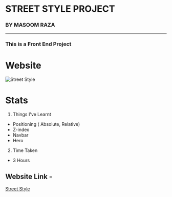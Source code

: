 # STREET STYLE PROJECT
### BY MASOOM RAZA
---
### This is a Front End Project 
# Website
![Street Style]()
# Stats 
1. Things I've Learnt 
  - Positioning ( Absolute, Relative)
- Z-index 
- Navbar 
- Hero
2. Time Taken
- 3 Hours 
## Website Link -
[Street Style]()
